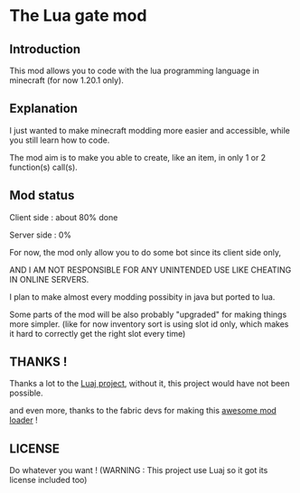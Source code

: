 # The Lua gate mod

## Introduction
This mod allows you to code with the lua programming language in minecraft (for now 1.20.1 only).

## Explanation
I just wanted to make minecraft modding more easier and accessible, while you still learn how to code.

The mod aim is to make you able to create, like an item, in only 1 or 2 function(s) call(s).

## Mod status

Client side : about 80% done

Server side : 0%

For now, the mod only allow you to do some bot since its client side only,

AND I AM NOT RESPONSIBLE FOR ANY UNINTENDED USE LIKE CHEATING IN ONLINE SERVERS.

I plan to make almost every modding possibity in java but ported to lua.

Some parts of the mod will be also probably "upgraded" for making things more simpler. 
(like for now inventory sort is using slot id only, which makes it hard to correctly get the right slot every time)

## THANKS !

Thanks a lot to the [Luaj project](https://github.com/luaj/luaj), without it, this project would have not been possible.

and even more, thanks to the fabric devs for making this [awesome mod loader](https://fabricmc.net/) !

## LICENSE 
Do whatever you want ! (WARNING : This project use Luaj so it got its license included too)
